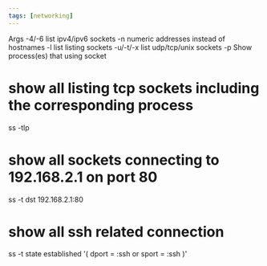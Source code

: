 ```yaml
---
tags: [networking]
---
```


Args
-4/-6 list ipv4/ipv6 sockets
-n numeric addresses instead of hostnames
-l list listing sockets
-u/-t/-x list udp/tcp/unix sockets
-p Show process(es) that using socket

# show all listing tcp sockets including the corresponding process

ss -tlp

# show all sockets connecting to 192.168.2.1 on port 80

ss -t dst 192.168.2.1:80

# show all ssh related connection

ss -t state established '( dport = :ssh or sport = :ssh )'
